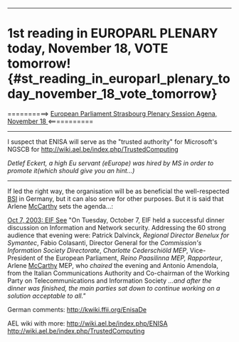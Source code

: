------------------------------------------------------------------------

# 1st reading in EUROPARL PLENARY today, November 18, VOTE tomorrow! {#st_reading_in_europarl_plenary_today_november_18_vote_tomorrow}

==========> [European Parliament Strasbourg Plenary Session Agena,
November 18
](http://www2.europarl.eu.int/omk/sipade2?PUBREF=-//EP//TEXT+AGENDA+20031118-LASTV+0+DOC+XML+V0//EN&LEVEL=2&NAV=S&LSTDOC=Y&L=EN "wikilink")
\<===========

------------------------------------------------------------------------

I suspect that ENISA will serve as the \"trusted authority\" for
Microsoft\'s NGSCB for <http://wiki.ael.be/index.php/TrustedComputing>

*Detlef Eckert, a high Eu servant (eEurope) was hired by MS in order to
promote it(which should give you an hint\...)*

------------------------------------------------------------------------

If led the right way, the organisation will be as beneficial the
well-respected [BSI](http://www.bsi.de/english/index.htm "wikilink") in
Germany, but it can also serve for other purposes. But it is said that
Arlene [McCarthy](McCarthy "wikilink") sets the agenda\...:

[Oct 7, 2003: EIF
See](http://www.eifonline.org/site/index.cfm?BID=16&SID=1&LG=2&HOMEP=1 "wikilink")
\"On Tuesday, October 7, EIF held a successful dinner discussion on
Information and Network security. Addressing the 60 strong audience that
evening were: Patrick Dalvinck, *Regional Director Benelux for
Symantec*, Fabio Colasanti, Director General for the *Commission\'s
Information Society Directorate*, *Charlotte Cederschiöld MEP*,
Vice-President of the European Parliament, *Reino Paasilinna MEP,
Rapporteur*, Arlene [McCarthy](McCarthy "wikilink") MEP, who *chaired*
the evening and Antonio Amendola, from the Italian Communications
Authority and Co-chairman of the Working Party on Telecommunications and
Information Society *\...and after the dinner was finished, the main
parties sat down to continue working on a solution acceptable to all.\"*

German comments: <http://kwiki.ffii.org/EnisaDe>

AEL wiki with more: <http://wiki.ael.be/index.php/ENISA>
<http://wiki.ael.be/index.php/TrustedComputing>
